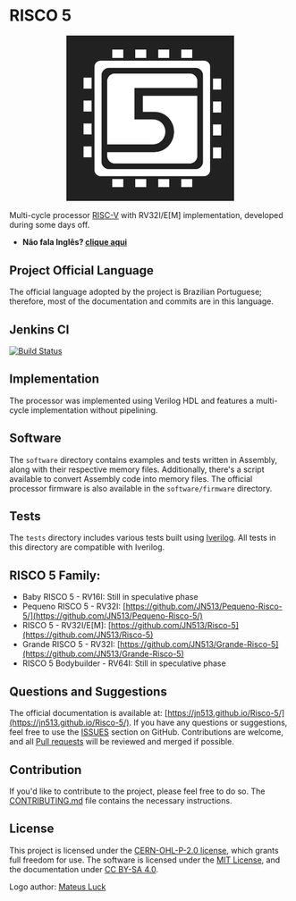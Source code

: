 # RISCO 5

<p align="center">
<img src="docs/docs/imgs/risco5.jpeg" alt="Processor logo" width="300px">
</p>

Multi-cycle processor [RISC-V](https://riscv.org/) with RV32I/E[M] implementation, developed during some days off.

- **Não fala Inglês? [clique aqui](https://github.com/JN513/Risco-5/blob/main/README_pt.md)**

## Project Official Language

The official language adopted by the project is Brazilian Portuguese; therefore, most of the documentation and commits are in this language.

## Jenkins CI

[![Build Status](https://lampiao.ic.unicamp.br/jenkins/buildStatus/icon?job=Risco_5)](https://lampiao.ic.unicamp.br/jenkins/blue/organizations/jenkins/Risco_5/activity)

## Implementation

The processor was implemented using Verilog HDL and features a multi-cycle implementation without pipelining.

## Software

The `software` directory contains examples and tests written in Assembly, along with their respective memory files. Additionally, there's a script available to convert Assembly code into memory files. The official processor firmware is also available in the `software/firmware` directory.

## Tests

The `tests` directory includes various tests built using [Iverilog](https://steveicarus.github.io/iverilog/). All tests in this directory are compatible with Iverilog.

## RISCO 5 Family:

- Baby RISCO 5 - RV16I: Still in speculative phase
- Pequeno RISCO 5 - RV32I: [https://github.com/JN513/Pequeno-Risco-5/](https://github.com/JN513/Pequeno-Risco-5/)
- RISCO 5 - RV32I/E[M]: [https://github.com/JN513/Risco-5](https://github.com/JN513/Risco-5)
- Grande RISCO 5 - RV32I: [https://github.com/JN513/Grande-Risco-5](https://github.com/JN513/Grande-Risco-5)
- RISCO 5 Bodybuilder - RV64I: Still in speculative phase

## Questions and Suggestions

The official documentation is available at: [https://jn513.github.io/Risco-5/](https://jn513.github.io/Risco-5/). If you have any questions or suggestions, feel free to use the [ISSUES](https://github.com/JN513/Risco-5/issues) section on GitHub. Contributions are welcome, and all [Pull requests](https://github.com/JN513/Risco-5/pulls) will be reviewed and merged if possible.

## Contribution

If you'd like to contribute to the project, please feel free to do so. The [CONTRIBUTING.md](https://github.com/JN513/Risco-5/blob/main/CONTRIBUTING.md) file contains the necessary instructions.

## License

This project is licensed under the [CERN-OHL-P-2.0 license](https://github.com/JN513/Risco-5/blob/main/LICENSE), which grants full freedom for use. The software is licensed under the [MIT License](https://github.com/JN513/Risco-5/blob/main/LICENSE-MIT), and the documentation under [CC BY-SA 4.0](https://github.com/JN513/Risco-5/blob/main/LICENSE-CC).

Logo author: [Mateus Luck](https://www.instagram.com/mateusluck/)